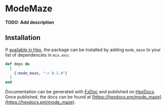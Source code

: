 # ModeMaze

**TODO: Add description**

## Installation

If [available in Hex](https://hex.pm/docs/publish), the package can be installed
by adding `mode_maze` to your list of dependencies in `mix.exs`:

```elixir
def deps do
  [
    {:mode_maze, "~> 0.1.0"}
  ]
end
```

Documentation can be generated with [ExDoc](https://github.com/elixir-lang/ex_doc)
and published on [HexDocs](https://hexdocs.pm). Once published, the docs can
be found at [https://hexdocs.pm/mode_maze](https://hexdocs.pm/mode_maze).


